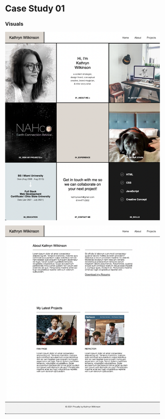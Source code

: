 # Case Study 01

### Visuals

![screenshot main](./assests/images/portfolio-screenshot1.png)

![screenshot sections](./assests/images/portfolio-screenshot2.png)

<!-- ### Links

[Portfolio] (https://nahco-code.github.io/Portfolio/)

[FanPage] (https://nahco-code.github.io/FanPage/)

[Refactor] (https://nahco-code.github.io/horiseon-accessibility-refactor/) -->
